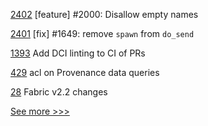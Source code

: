 
[2402](https://github.com/hyperledger/iroha/pull/2402) [feature] #2000: Disallow empty names

[2401](https://github.com/hyperledger/iroha/pull/2401) [fix] #1649: remove `spawn` from `do_send`

[1393](https://github.com/hyperledger/caliper/pull/1393) Add DCI linting to CI of PRs

[429](https://github.com/hyperledger-labs/orion-server/pull/429) acl on Provenance data queries

[28](https://github.com/hyperledger-labs/fabric-machine/pull/28) Fabric v2.2 changes


[See more >>>](https://start-here.hyperledger.org/pull-requests)
